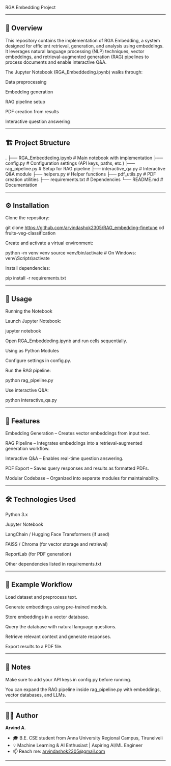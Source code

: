 RGA Embedding Project

---
## 📌 Overview

This repository contains the implementation of RGA Embedding, a system designed for efficient retrieval, generation, and analysis using embeddings.
It leverages natural language processing (NLP) techniques, vector embeddings, and retrieval-augmented generation (RAG) pipelines to process documents and enable interactive Q&A.

The Jupyter Notebook (RGA_Embeddeding.ipynb) walks through:

Data preprocessing

Embedding generation

RAG pipeline setup

PDF creation from results

Interactive question answering

---
## 🏗️ Project Structure
.
├── RGA_Embeddeding.ipynb   # Main notebook with implementation
├── config.py               # Configuration settings (API keys, paths, etc.)
├── rag_pipeline.py         # Setup for RAG pipeline
├── interactive_qa.py       # Interactive Q&A module
├── helpers.py              # Helper functions
├── pdf_utils.py            # PDF creation utilities
├── requirements.txt        # Dependencies
└── README.md               # Documentation

---
## ⚙️ Installation

Clone the repository:

git clone https://github.com/arvindashok2305/RAG_embedding-finetune
cd fruits-veg-classification


Create and activate a virtual environment:

python -m venv venv
source venv/bin/activate   # On Windows: venv\Scripts\activate


Install dependencies:

pip install -r requirements.txt

---
## 🚀 Usage
Running the Notebook

Launch Jupyter Notebook:

jupyter notebook


Open RGA_Embeddeding.ipynb and run cells sequentially.

Using as Python Modules

Configure settings in config.py.

Run the RAG pipeline:

python rag_pipeline.py


Use interactive Q&A:

python interactive_qa.py

---
## 📂 Features

Embedding Generation – Creates vector embeddings from input text.

RAG Pipeline – Integrates embeddings into a retrieval-augmented generation workflow.

Interactive Q&A – Enables real-time question answering.

PDF Export – Saves query responses and results as formatted PDFs.

Modular Codebase – Organized into separate modules for maintainability.

---
## 🛠️ Technologies Used

Python 3.x

Jupyter Notebook

LangChain / Hugging Face Transformers (if used)

FAISS / Chroma (for vector storage and retrieval)

ReportLab (for PDF generation)

Other dependencies listed in requirements.txt

---
## 📖 Example Workflow

Load dataset and preprocess text.

Generate embeddings using pre-trained models.

Store embeddings in a vector database.

Query the database with natural language questions.

Retrieve relevant context and generate responses.

Export results to a PDF file.

---
## 📌 Notes

Make sure to add your API keys in config.py before running.

You can expand the RAG pipeline inside rag_pipeline.py with embeddings, vector databases, and LLMs.

---
## 👨‍💻 Author

**Arvind A.**

* 🎓 B.E. CSE student from Anna University Regional Campus, Tirunelveli
* 💡 Machine Learning & AI Enthusiast | Aspiring AI/ML Engineer
* 📫 Reach me: [arvindashok2305@gmail.com](mailto:arvindashok2305@gmail.com)

---